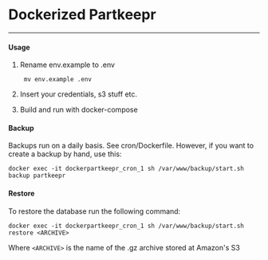 # Dockerized Partkeepr
---
#### Usage
1. 
    Rename env.example to .env

        mv env.example .env
        
2. Insert your credentials, s3 stuff etc.
3. Build and run with docker-compose

#### Backup
Backups run on a daily basis. See cron/Dockerfile. However, if you want to create a backup by hand, use this:

    docker exec -it dockerpartkeepr_cron_1 sh /var/www/backup/start.sh backup partkeepr

#### Restore
To restore the database run the following command:

    docker exec -it dockerpartkeepr_cron_1 sh /var/www/backup/start.sh restore <ARCHIVE>
    
Where `<ARCHIVE>` is the name of the .gz archive stored at Amazon's S3
